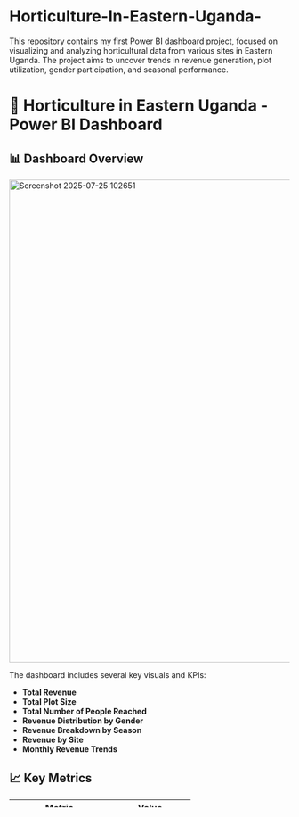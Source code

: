 # Horticulture-In-Eastern-Uganda-
This repository contains my first Power BI dashboard project, focused on visualizing and analyzing horticultural data from various sites in Eastern Uganda. The project aims to uncover trends in revenue generation, plot utilization, gender participation, and seasonal performance.

# 🌿 Horticulture in Eastern Uganda - Power BI Dashboard

## 📊 Dashboard Overview
<img width="1498" height="866" alt="Screenshot 2025-07-25 102651" src="https://github.com/user-attachments/assets/b099a156-a4fc-456e-ae52-1f175920ce31" />



The dashboard includes several key visuals and KPIs:
- **Total Revenue**
- **Total Plot Size**
- **Total Number of People Reached**
- **Revenue Distribution by Gender**
- **Revenue Breakdown by Season**
- **Revenue by Site**
- **Monthly Revenue Trends**

## 📈 Key Metrics

| Metric                     | Value           |
|---------------------------|-----------------|
| Total Revenue             | 11.61M          |
| Total Plot Size           | 446,760 units   |
| Total People Reached      | 2,236 individuals |
| Gender Contribution       | 100% Female     |

---

## 🔍 Insights

### 1. **Women as Economic Drivers**
- 100% of the recorded revenue was attributed to **female participants**, highlighting their central role in the region's horticultural economy.
- This suggests potential for greater gender-inclusive programs and women-led agribusiness support.

### 2. **Site-Level Performance**
- **Top revenue-generating sites:** Kyekidde, Kabos, and Atari.
- **Underperforming sites** could be investigated for support, training, or investment needs.

### 3. **Seasonal Patterns**
- **Summer and Winter** seasons generated the highest revenue.
- **Fall and Spring** had significantly lower income, possibly reflecting non-peak harvest seasons or planting periods.

### 4. **Monthly Revenue Fluctuations**
- Spikes observed in **April, May, October, and November**, likely aligned with key harvests or local market demands.
- These trends can help optimize planting and selling schedules.

---

## 💡 Recommendations

1. **Empower Female Farmers:**
   - Strengthen financial support, market access, and training tailored to female participants.

2. **Site-Specific Interventions:**
   - Conduct field assessments for underperforming sites to identify challenges (e.g., soil health, water access, logistics).

3. **Seasonal Planning:**
   - Focus planting and resource allocation on Summer and Winter cycles.
   - Explore ways to boost yields during Fall and Spring via climate-resilient practices.

4. **Capacity Building:**
   - Leverage the success in high-performing sites as case studies or mentoring hubs for others.

5. **Data Continuity:**
   - Collect and monitor continuous data (monthly and seasonal) to improve decision-making and scalability.

---

## 🧰 Tools Used

- **Power BI Desktop**
- Data cleaning and analysis in Power Query
- Interactive visual reports (bar charts, time series, filters)

---

## 📁 Files

- `POWER BI.pdf`: Snapshot of the dashboard visuals (exported)
- `README.md`: Documentation and analysis summary

---

## 🤝 Connect

This project was a milestone in my learning journey into data visualization and analytics. I welcome all feedback and collaboration!


---

## 📌 License

This repository is open for educational and non-commercial use. Attribution appreciated.

